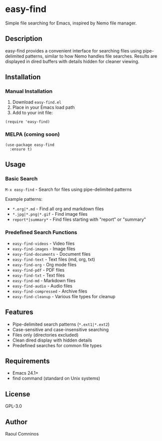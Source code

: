 # easy-find

Simple file searching for Emacs, inspired by Nemo file manager.

## Description

easy-find provides a convenient interface for searching files using pipe-delimited patterns, similar to how Nemo handles file searches. Results are displayed in dired buffers with details hidden for cleaner viewing.

## Installation

### Manual Installation
1. Download `easy-find.el`
2. Place in your Emacs load path
3. Add to your init file:
```elisp
(require 'easy-find)
```

### MELPA (coming soon)
```elisp
(use-package easy-find
  :ensure t)
```

## Usage

### Basic Search
`M-x easy-find` - Search for files using pipe-delimited patterns

Example patterns:
- `*.org|*.md` - Find all org and markdown files
- `*.jpg|*.png|*.gif` - Find image files
- `report*|summary*` - Find files starting with "report" or "summary"

### Predefined Search Functions

* `easy-find-videos` - Video files
* `easy-find-images` - Image files  
* `easy-find-documents` - Document files
* `easy-find-text` - Text files (md, org, txt)
* `easy-find-org` - Org mode files
* `easy-find-pdf` - PDF files
* `easy-find-txt` - Text files
* `easy-find-md` - Markdown files
* `easy-find-audio` - Audio files
* `easy-find-compressed` - Archive files
* `easy-find-cleanup` - Various file types for cleanup

## Features

- Pipe-delimited search patterns (`*.ext1|*.ext2`)
- Case-sensitive and case-insensitive searching
- Files only (directories excluded)
- Clean dired display with hidden details
- Predefined searches for common file types

## Requirements

- Emacs 24.1+
- find command (standard on Unix systems)

## License

GPL-3.0

## Author

Raoul Comninos
